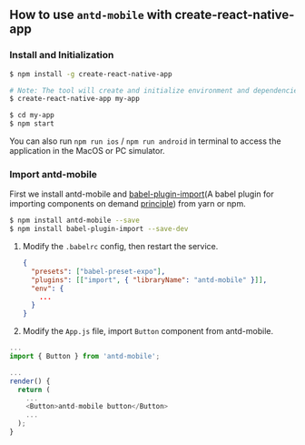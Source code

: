 ## How to use `antd-mobile` with create-react-native-app

### Install and Initialization

```bash
$ npm install -g create-react-native-app

# Note: The tool will create and initialize environment and dependencies automaticly, please try config your proxy setting or use other npm registry if any network errors happen during it.
$ create-react-native-app my-app

$ cd my-app
$ npm start
```

You can also run `npm run ios` / `npm run android` in terminal to access the application in the MacOS or PC simulator.

### Import antd-mobile

First we install antd-mobile and [babel-plugin-import](https://github.com/ant-design/babel-plugin-import)(A babel plugin for importing components on demand [principle](https://github.com/ant-design/ant-design/blob/master/docs/react/getting-started#Import-on-Demand)) from yarn or npm.

  ```bash
  $ npm install antd-mobile --save
  $ npm install babel-plugin-import --save-dev
  ```

1. Modify the `.babelrc` config, then restart the service.  

    ```json
    {
      "presets": ["babel-preset-expo"],
      "plugins": [["import", { "libraryName": "antd-mobile" }]],
      "env": {
        ...
      }
    }
    ```
2. Modify the `App.js` file, import `Button` component from antd-mobile.

  ```js
  ...
  import { Button } from 'antd-mobile';

  ...
  render() {
    return (
      ...
      <Button>antd-mobile button</Button>
      ...
    );
  }
  ```  
